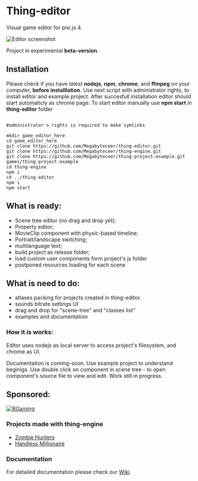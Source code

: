 # Thing-editor

Visual game editor for pixi.js 4.

![Editor screenshot](https://raw.githubusercontent.com/wiki/Megabyteceer/thing-editor/img/full-editor.jpg)

Project in experimental **beta-version**.

## Installation

Please check if you have latest **nodejs**, **npm**, **chrome**, and **ffmpeg** on your computer, **before installlation**.
Use next script with administrator rights, to install editor and example project.
After succesfull installation editor should start automaticly as chrome page.
To start editor manually use **npm start** in **thing-editor** folder

```

#administrator's rights is required to make symlinks

mkdir game_editor_here
cd game_editor_here
git clone https://github.com/Megabyteceer/thing-editor.git
git clone https://github.com/Megabyteceer/thing-engine.git
git clone https://github.com/Megabyteceer/thing-project-example.git games/thing-project-example
cd thing-engine
npm i
cd ../thing-editor
npm i
npm start

```

## What is ready:
 - Scene tree editor (no drag and drop yet);
 - Property editor;
 - MovieClip component with physic-based timeline;
 - Portrait/landscape switching;
 - multilanguage text;
 - build project as release folder;
 - load custom user components form project's js folder
 - postponed resources loading for each scene

## What is need to do:
 - atlases packing for projects created in thing-editor.
 - sounds bitrate settings UI
 - drag and drop for "scene-tree" and "classes list"
 - examples and documentation
 
### How it is works:
Editor uses nodejs as local server to access project's filesystem, and chrome as UI.

Documentation is coming-soon. Use example project to understand beginigs.
Use double click on component in scene tree - to open component's source file to view and edit.
Work still in progress.

## Sponsored:

[![BGaming](https://www.bgaming.com/img/b-gaming-logo-color.svg)](https://www.bgaming.com/)


### Projects made with thing-engine
 - [Zombie Hunters](http://zh.pixel-cave.com)
 - [Handless Millionaire](http://hm.pixel-cave.com)

### Documentation
For detailed documentation please check our [Wiki](https://github.com/Megabyteceer/thing-editor/wiki).